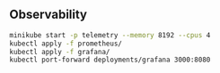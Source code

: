 ## Observability
```bash
minikube start -p telemetry --memory 8192 --cpus 4
kubectl apply -f prometheus/
kubectl apply -f grafana/
kubectl port-forward deployments/grafana 3000:8080
```
